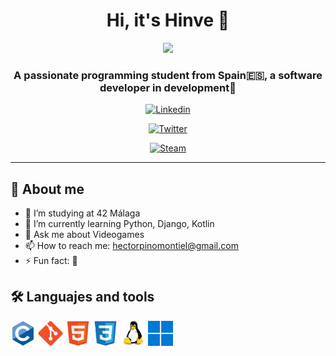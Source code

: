 <div id="head" align="center">
    <h1 align="center">Hi, it's Hinve 🫡</h1>
    <img src="https://media1.giphy.com/media/v1.Y2lkPTc5MGI3NjExemVzY2VkdHo0dHlhcXhvNXd1NWxhcml6dHBpa3M2NXZrMTlqaTlwYiZlcD12MV9pbnRlcm5hbF9naWZfYnlfaWQmY3Q9Zw/L3bj6t3opdeNddYCyl/giphy.webp" width="200" />
    <h3 align="center">A passionate programming student from Spain🇪🇸, a software developer in development🧏</h3>
</div>
<div id="badges" align="center">
    <a href="https://www.linkedin.com/in/h%C3%A9ctor-pino-montiel-02b47024a/">
        <img src="https://img.shields.io/badge/H%C3%A9ctor-blue?style=for-the-badge&logo=linkedin&logoColor=white" alt="Linkedin" />
    </a>
    <p></p>
    <a href="https://x.com/Hinve_">
        <img src="https://img.shields.io/badge/Hinve__-black?style=for-the-badge&logo=x&logoColor=white" alt="Twitter" />
    </a>
    <p></p>
    <a href="https://steamcommunity.com/id/hinve">
        <img src="https://img.shields.io/badge/hinve-301934?style=for-the-badge&logo=steam&logoColor=white" alt="Steam" />
    </a>
</div>

---
## 🧑 About me

- 📝 I’m studying at 42 Málaga
- 🌱 I’m currently learning Python, Django, Kotlin
- 💬 Ask me about Videogames
- 📫 How to reach me: hectorpinomontiel@gmail.com
- ⚡ Fun fact: 👺

## 🛠️ Languajes and tools
<div id="Tools" align="left">
    <img src="https://github.com/devicons/devicon/blob/master/icons/c/c-original.svg" width="40" height="40"/>
    <img src="https://github.com/devicons/devicon/blob/master/icons/git/git-original.svg" width="40" height="40"/>
    <img src="https://github.com/devicons/devicon/blob/master/icons/html5/html5-original.svg" width="40" height="40"/>
    <img src="https://github.com/devicons/devicon/blob/master/icons/css3/css3-original.svg" width="40" height="40"/>
    <img src="https://github.com/devicons/devicon/blob/master/icons/linux/linux-original.svg" width="40" height="40"/>
    <img src="https://github.com/devicons/devicon/blob/master/icons/windows11/windows11-original.svg" width="40" height="40"/>
</div>
